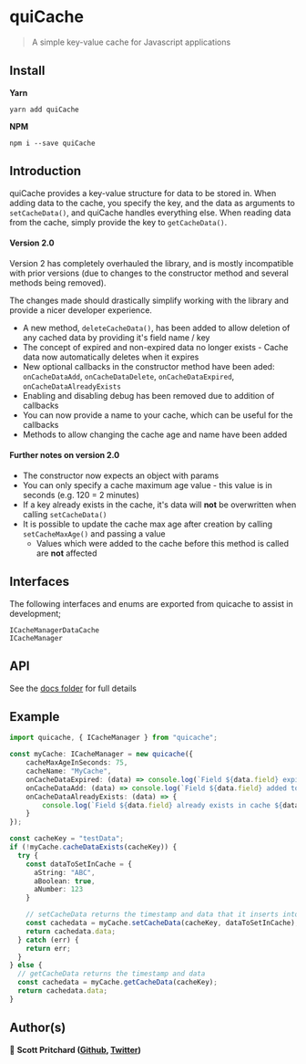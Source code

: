 # quiCache

> A simple key-value cache for Javascript applications

## Install

**Yarn**

`yarn add quiCache`

**NPM**

`npm i --save quiCache`


## Introduction

quiCache provides a key-value structure for data to be stored in. When adding data to the cache, you specify the key, and the data as arguments to `setCacheData()`, and quiCache handles everything else.
When reading data from the cache, simply provide the key to `getCacheData()`.


#### Version 2.0

Version 2 has completely overhauled the library, and is mostly incompatible with prior versions (due to changes to the constructor method and several methods being removed).

The changes made should drastically simplify working with the library and provide a nicer developer experience.

  * A new method, `deleteCacheData()`, has been added to allow deletion of any cached data by providing it's field name / key
  * The concept of expired and non-expired data no longer exists - Cache data now automatically deletes when it expires
  * New optional callbacks in the constructor method have been aded: `onCacheDataAdd`, `onCacheDataDelete`, `onCacheDataExpired`, `onCacheDataAlreadyExists`
  * Enabling and disabling debug has been removed due to addition of callbacks
  * You can now provide a name to your cache, which can be useful for the callbacks
  * Methods to allow changing the cache age and name have been added

#### Further notes on version 2.0
  - The constructor now expects an object with params
  - You can only specify a cache maximum age value - this value is in seconds (e.g. 120 = 2 minutes)
  - If a key already exists in the cache, it's data will **not** be overwritten when calling `setCacheData()`
  - It is possible to update the cache max age after creation by calling `setCacheMaxAge()` and passing a value
    - Values which were added to the cache before this method is called are **not** affected

## Interfaces

The following interfaces and enums are exported from quicache to assist in development;

    ICacheManagerDataCache
    ICacheManager

## API

See the [docs folder](./docs/index.html) for full details

## Example

```typescript
import quicache, { ICacheManager } from "quicache";

const myCache: ICacheManager = new quicache({
    cacheMaxAgeInSeconds: 75,
    cacheName: "MyCache",
    onCacheDataExpired: (data) => console.log(`Field ${data.field} expired in cache ${data.cacheName}`),
    onCacheDataAdd: (data) => console.log(`Field ${data.field} added to cache ${data.cacheName}`),
    onCacheDataAlreadyExists: (data) => {
        console.log(`Field ${data.field} already exists in cache ${data.cacheName}, and expires in ${data.expires} seconds`)
    }
});

const cacheKey = "testData";
if (!myCache.cacheDataExists(cacheKey)) {
  try {
    const dataToSetInCache = {
      aString: "ABC",
      aBoolean: true,
      aNumber: 123
    }

    // setCacheData returns the timestamp and data that it inserts into the cache
    const cachedata = myCache.setCacheData(cacheKey, dataToSetInCache);
    return cachedata.data;
  } catch (err) {
    return err;
  }
} else {
  // getCacheData returns the timestamp and data
  const cachedata = myCache.getCacheData(cacheKey);
  return cachedata.data;
}
```

## Author(s)

👤 **Scott Pritchard ([Github](https://github.com/ChronSyn), [Twitter](https://twitter.com/ChronSyn))**
